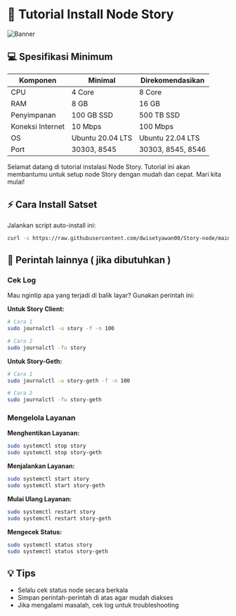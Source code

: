 # 🚀 Tutorial Install Node Story

![Banner](https://files.readme.io/3e11869-header_story.png)

## 💻 Spesifikasi Minimum

| Komponen | Minimal | Direkomendasikan |
|----------|---------|------------------|
| CPU | 4 Core | 8 Core |
| RAM | 8 GB | 16 GB |
| Penyimpanan | 100 GB SSD | 500 TB SSD |
| Koneksi Internet | 10 Mbps | 100 Mbps |
| OS | Ubuntu 20.04 LTS | Ubuntu 22.04 LTS |
| Port | 30303, 8545 | 30303, 8545, 8546 |


Selamat datang di tutorial instalasi Node Story. Tutorial ini akan membantumu untuk setup node Story dengan mudah dan cepat. Mari kita mulai! 

## ⚡ Cara Install Satset

Jalankan script auto-install ini:
```bash
curl -s https://raw.githubusercontent.com/dwisetyawan00/Story-node/main/install-story.sh | bash
```

## 📝 Perintah lainnya ( jika dibutuhkan )

### Cek Log
Mau ngintip apa yang terjadi di balik layar? Gunakan perintah ini:

**Untuk Story Client:**
```bash
# Cara 1
sudo journalctl -u story -f -n 100

# Cara 2
sudo journalctl -fu story
```

**Untuk Story-Geth:**
```bash
# Cara 1
sudo journalctl -u story-geth -f -n 100

# Cara 2
sudo journalctl -fu story-geth
```

### Mengelola Layanan

**Menghentikan Layanan:**
```bash
sudo systemctl stop story
sudo systemctl stop story-geth
```

**Menjalankan Layanan:**
```bash
sudo systemctl start story
sudo systemctl start story-geth
```

**Mulai Ulang Layanan:**
```bash
sudo systemctl restart story
sudo systemctl restart story-geth
```

**Mengecek Status:**
```bash
sudo systemctl status story
sudo systemctl status story-geth
```

## 💡 Tips
- Selalu cek status node secara berkala
- Simpan perintah-perintah di atas agar mudah diakses
- Jika mengalami masalah, cek log untuk troubleshooting
